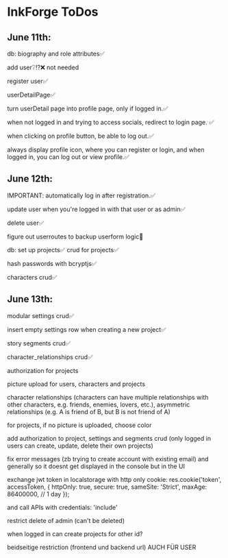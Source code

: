 # InkForge ToDos

## June 11th:
db: biography and role attributes✅

add user❔⁉️❌ not needed

register user✅

userDetailPage✅

turn userDetail page into profile page, only if logged in.✅

when not logged in and trying to access socials, redirect to login page. ✅


when clicking on profile button, be able to log out.✅

always display profile icon, where you can register or login, and when logged in, you can log out or view profile.✅

## June 12th:

IMPORTANT: automatically log in after registration.✅

update user when you're logged in with that user or as admin✅

delete user✅

figure out userroutes to backup userform logic🔁

db: set up projects✅
crud for projects✅

hash passwords with bcryptjs✅

characters crud✅

## June 13th:

modular settings crud✅

insert empty settings row when creating a new project✅

story segments crud✅

character_relationships crud✅

authorization for projects

picture upload for users, characters and projects

character relationships (characters can have multiple relationships with other characters, e.g. friends, enemies, lovers, etc.), asymmetric relationships (e.g. A is friend of B, but B is not friend of A)

for projects, if no picture is uploaded, choose color

add authorization to project, settings and segments crud (only logged in users can create, update, delete their own projects)

fix error messages (zb trying to create account with existing email) and generally so it doesnt get displayed in the console but in the UI

exchange jwt token in localstorage with http only cookie:
res.cookie('token', accessToken, {
httpOnly: true,
secure: true,
sameSite: 'Strict',
maxAge: 86400000, // 1 day
});

and call APIs with 
credentials: 'include'

restrict delete of admin (can't be deleted)

when logged in can create projects for other id?

beidseitige restriction (frontend und backend url) AUCH FÜR USER


